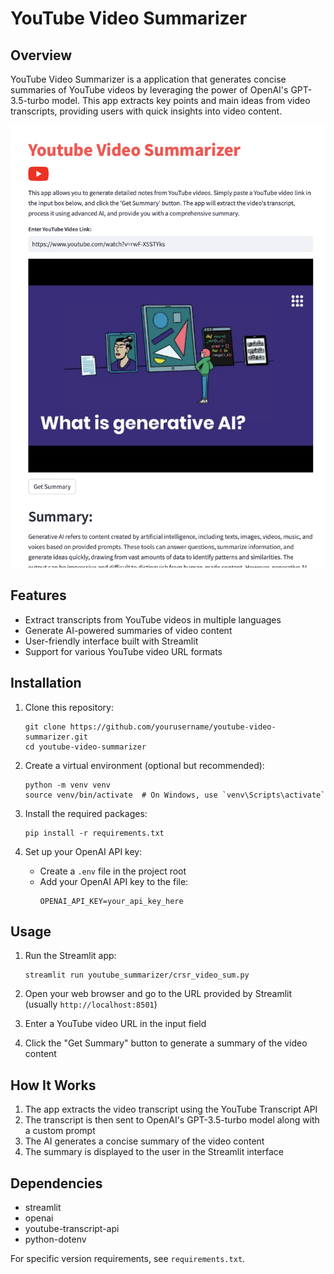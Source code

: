 # YouTube Video Summarizer

## Overview

YouTube Video Summarizer is a application that generates concise summaries of YouTube videos by leveraging the power of OpenAI's GPT-3.5-turbo model. This app extracts key points and main ideas from video transcripts, providing users with quick insights into video content.

![Screenshot From The App](screenshot_app.png)

## Features

- Extract transcripts from YouTube videos in multiple languages
- Generate AI-powered summaries of video content
- User-friendly interface built with Streamlit
- Support for various YouTube video URL formats

## Installation

1. Clone this repository:
   ```
   git clone https://github.com/yourusername/youtube-video-summarizer.git
   cd youtube-video-summarizer
   ```

2. Create a virtual environment (optional but recommended):
   ```
   python -m venv venv
   source venv/bin/activate  # On Windows, use `venv\Scripts\activate`
   ```

3. Install the required packages:
   ```
   pip install -r requirements.txt
   ```

4. Set up your OpenAI API key:
   - Create a `.env` file in the project root
   - Add your OpenAI API key to the file:
     ```
     OPENAI_API_KEY=your_api_key_here
     ```

## Usage

1. Run the Streamlit app:
   ```
   streamlit run youtube_summarizer/crsr_video_sum.py
   ```

2. Open your web browser and go to the URL provided by Streamlit (usually `http://localhost:8501`)

3. Enter a YouTube video URL in the input field

4. Click the "Get Summary" button to generate a summary of the video content

## How It Works

1. The app extracts the video transcript using the YouTube Transcript API
2. The transcript is then sent to OpenAI's GPT-3.5-turbo model along with a custom prompt
3. The AI generates a concise summary of the video content
4. The summary is displayed to the user in the Streamlit interface

## Dependencies

- streamlit
- openai
- youtube-transcript-api
- python-dotenv

For specific version requirements, see `requirements.txt`.




